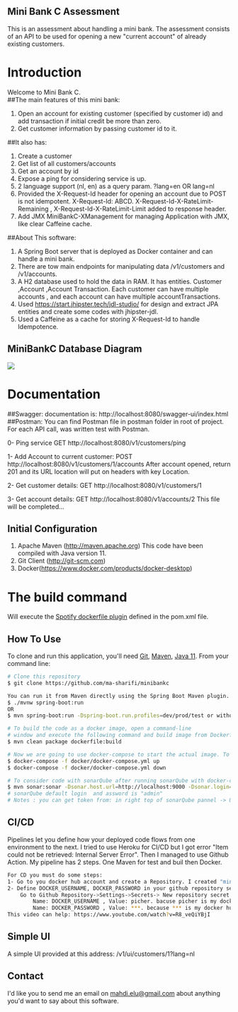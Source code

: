 ## Mini Bank C Assessment
This is an assessment about handling a mini bank.
The assessment consists of an API to be used for opening a new "current account" of already existing customers.

# Introduction
Welcome to Mini Bank C.  
##The main features of this mini bank:
1. Open an account for existing customer (specified by customer id) and add transaction if initial credit be more than zero.
2. Get customer information by passing customer id to it.

##It also has:
1. Create a customer
2. Get list of all customers/accounts
3. Get an account by id
4. Expose a ping for considering service is up.
5. 2 language support (nl, en) as a query param. ?lang=en OR lang=nl
6. Provided the X-Request-Id header for opening an account due to POST is not idempotent. X-Request-Id: ABCD. 
   X-Request-Id-X-RateLimit-Remaining , X-Request-Id-X-RateLimit-Limit added to response header.
7. Add JMX MiniBankC-XManagement for managing Application with JMX, like clear Caffeine cache.  

##About This software:
1.  A Spring Boot server that is deployed as Docker container and can handle a mini bank.
2.  There are tow main endpoints for manipulating data /v1/customers and /v1/accounts.
3.  A H2 database used to hold the data in RAM. It has entities. Customer ,Account ,Account Transaction. 
    Each customer can have multiple accounts , and each account can have multiple accountTransactions.
4.  Used https://start.jhipster.tech/jdl-studio/ for design and extract JPA entities and create some codes with jhipster-jdl.
5.  Used a Caffeine as a cache for storing X-Request-Id to handle Idempotence.
## MiniBankC Database Diagram
![](https://s22.picofile.com/file/8449605868/db_diagram.jpg "")

# Documentation
##Swagger: 
    documentation is: http://localhost:8080/swagger-ui/index.html
##Postman: 
    You can find Postman file in postman folder in root of project.
    For each API call, was written test with Postman.

0- Ping service
GET http://localhost:8080/v1/customers/ping

1- Add Account to current customer:
POST http://localhost:8080/v1/customers/1/accounts
After account opened, return 201 and its URL location will put on headers with key Location.

2- Get customer details:
GET http://localhost:8080/v1/customers/1

3- Get account details:
GET http://localhost:8080/v1/accounts/2
This file will be completed...

## Initial Configuration
1.	Apache Maven (http://maven.apache.org)  This code have been compiled with Java version 11.
2.	Git Client (http://git-scm.com)
3.  Docker(https://www.docker.com/products/docker-desktop)

# The build command
Will execute the [Spotify dockerfile plugin](https://github.com/spotify/dockerfile-maven) defined in the pom.xml file.  

## How To Use
To clone and run this application, you'll need [Git](https://git-scm.com), [Maven](https://maven.apache.org/), [Java 11](https://www.oracle.com/technetwork/java/javase/downloads/jdk11-downloads-5066655.html). From your command line:

```bash
# Clone this repository
$ git clone https://github.com/ma-sharifi/minibankc

You can run it from Maven directly using the Spring Boot Maven plugin.
$ ./mvnw spring-boot:run
OR
$ mvn spring-boot:run -Dspring-boot.run.profiles=dev/prod/test or without profile, it will use with default

# To build the code as a docker image, open a command-line 
# window and execute the following command and build image from Dockerfile:
$ mvn clean package dockerfile:build

# Now we are going to use docker-compose to start the actual image. To start the docker image, run your Docker locally adn stay in the directory containing src and run the following command: 
$ docker-compose -f docker/docker-compose.yml up
$ docker-compose -f docker/docker-compose.yml down

# To consider code with sonarQube after running sonarQube with docker-compose, run the following command:
$ mvn sonar:sonar -Dsonar.host.url=http://localhost:9000 -Dsonar.login=8fab5c5ec0a5c69a96695722824deb9d2d41c786
# sonarQube default login  and assword is "admin" 
# Notes : you can get token from: in right top of sonarQube pannel -> User(Administrator) > My Account > Security > Generate Tokens
```
## CI/CD
Pipelines let you define how your deployed code flows from one environment to the next.
I tried to use Heroku for CI/CD but I got error "Item could not be retrieved: Internal Server Error".
Then I managed to use Github Action. My pipeline has 2 steps. One Maven for test and buil then Docker.
```bash
For CD you must do some steps:
1- Go to you docker hub account and create a Repository. I created "minibankc" repository in my docker hub for this project.
2- Define DOCKER_USERNAME, DOCKER_PASSWORD in your github repository secrets.
    Go to Github Repository->Settings->Secrets-> New repository secret:
        Name: DOCKER_USERNAME , Value: picher. bacuse picher is my docker hub account.
        Name: DOCKER_PASSWORD , Value: ***. because *** is my docker hub password.
This video can help: https://www.youtube.com/watch?v=R8_veQiYBjI
```
## Simple UI
A simple UI provided at this address: /v1/ui/customers/1?lang=nl
## Contact
I'd like you to send me an email on <mahdi.elu@gmail.com> about anything you'd want to say about this software.


